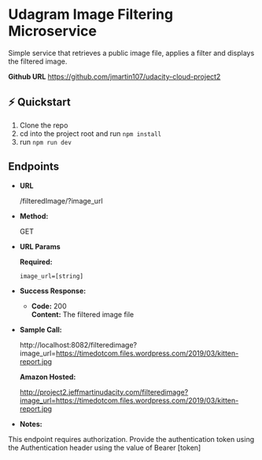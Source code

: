 # Udagram Image Filtering Microservice

Simple service that retrieves a public image file, applies a filter and displays the filtered image.

**Github URL**
https://github.com/jmartin107/udacity-cloud-project2


## :zap: Quickstart

1. Clone the repo
2. cd into the project root and run `npm install`
3. run `npm run dev`

## Endpoints

* **URL**

  /filteredImage/?image_url

* **Method:**
  
  GET
  
*  **URL Params**

   **Required:**
 
   `image_url=[string]`

* **Success Response:**
  
  * **Code:** 200 <br />
    **Content:** The filtered image file

* **Sample Call:**

  http://localhost:8082/filteredimage?image_url=https://timedotcom.files.wordpress.com/2019/03/kitten-report.jpg

  **Amazon Hosted:**

   http://project2.jeffmartinudacity.com/filteredimage?image_url=https://timedotcom.files.wordpress.com/2019/03/kitten-report.jpg

* **Notes:**

This endpoint requires authorization. Provide the authentication token using the Authentication header using the value of Bearer [token]
  
